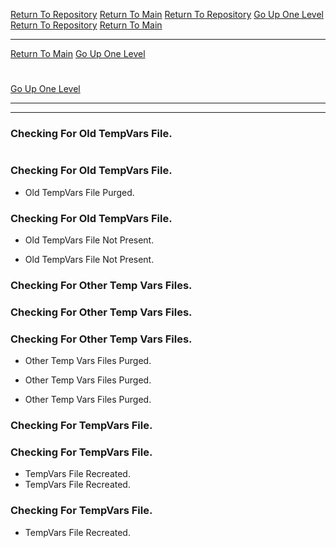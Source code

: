 [Return To Repository](https://github.com/DigitalWarrior/piholeparser/)
[Return To Main](https://github.com/DigitalWarrior/piholeparser/blob/master/RecentRunLogs/Mainlog.md)
[Return To Repository](https://github.com/DigitalWarrior/piholeparser/)
[Go Up One Level](https://github.com/DigitalWarrior/piholeparser/blob/master/RecentRunLogs/TopLevelScripts/10-Running-Initial-Tasks.md)
[Return To Repository](https://github.com/DigitalWarrior/piholeparser/)
[Return To Main](https://github.com/DigitalWarrior/piholeparser/blob/master/RecentRunLogs/Mainlog.md)
____________________________________
[Return To Main](https://github.com/DigitalWarrior/piholeparser/blob/master/RecentRunLogs/Mainlog.md)
[Go Up One Level](https://github.com/DigitalWarrior/piholeparser/blob/master/RecentRunLogs/TopLevelScripts/10-Running-Initial-Tasks.md)
# 
[Go Up One Level](https://github.com/DigitalWarrior/piholeparser/blob/master/RecentRunLogs/TopLevelScripts/10-Running-Initial-Tasks.md)
____________________________________
____________________________________
### Checking For Old TempVars File.
# 
# 
### Checking For Old TempVars File.
* Old TempVars File Purged.
### Checking For Old TempVars File.
* Old TempVars File Not Present.


* Old TempVars File Not Present.
### Checking For Other Temp Vars Files.
### Checking For Other Temp Vars Files.

### Checking For Other Temp Vars Files.
* Other Temp Vars Files Purged.
* Other Temp Vars Files Purged.


* Other Temp Vars Files Purged.

### Checking For TempVars File.
### Checking For TempVars File.
* TempVars File Recreated.
* TempVars File Recreated.
### Checking For TempVars File.
* TempVars File Recreated.
